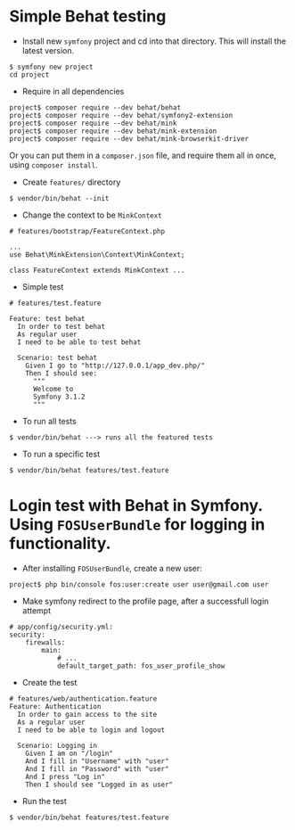 Simple Behat testing
====================
* Install new `symfony` project and cd into that directory. This will install the latest version.
```
$ symfony new project
cd project
```
* Require in all dependencies
```
project$ composer require --dev behat/behat
project$ composer require --dev behat/symfony2-extension
project$ composer require --dev behat/mink
project$ composer require --dev behat/mink-extension
project$ composer require --dev behat/mink-browserkit-driver
```
Or you can put them in a `composer.json` file, and require them all in once, using `composer install`.

* Create `features/` directory
```
$ vendor/bin/behat --init
```
* Change the context to be `MinkContext`
```
# features/bootstrap/FeatureContext.php

...
use Behat\MinkExtension\Context\MinkContext;

class FeatureContext extends MinkContext ...
```
* Simple test
```
# features/test.feature

Feature: test behat
  In order to test behat
  As regular user
  I need to be able to test behat

  Scenario: test behat
    Given I go to "http://127.0.0.1/app_dev.php/"
    Then I should see:
      """
	  Welcome to
      Symfony 3.1.2
	  """
```
* To run all tests
```
$ vendor/bin/behat ---> runs all the featured tests
```
* To run a specific test
```
$ vendor/bin/behat features/test.feature
```
# Login test with Behat in Symfony. Using `FOSUserBundle` for logging in functionality.
* After installing `FOSUserBundle`, create a new user:
```
project$ php bin/console fos:user:create user user@gmail.com user
```
* Make symfony redirect to the profile page, after a successfull login attempt
```
# app/config/security.yml:
security:
    firewalls:
        main:
            # ...
            default_target_path: fos_user_profile_show
```
* Create the test
```
# features/web/authentication.feature
Feature: Authentication
  In order to gain access to the site
  As a regular user
  I need to be able to login and logout

  Scenario: Logging in
    Given I am on "/login"
    And I fill in "Username" with "user"
    And I fill in "Password" with "user"
    And I press "Log in"
    Then I should see "Logged in as user"
```
* Run the test
```
$ vendor/bin/behat features/test.feature
```
